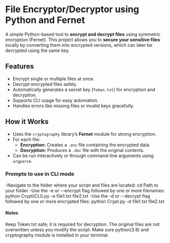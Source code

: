 # File Encryptor/Decryptor using Python and Fernet
A simple Python-based tool to **encrypt and decrypt files** using symmetric encryption (Fernet). This project allows you to **secure your sensitive files** locally by converting them into encrypted versions, which can later be decrypted using the same key.
## Features
- Encrypt single or multiple files at once.
- Decrypt encrypted files safely.
- Automatically generates a secret key (`Token.txt`) for encryption and decryption.
- Supports CLI usage for easy automation.
- Handles errors like missing files or invalid keys gracefully.
## How it Works
- Uses the `cryptography` library’s **Fernet** module for strong encryption.
- For each file:
  - **Encryption:** Creates a `.enc` file containing the encrypted data.
  - **Decryption:** Produces a `.dec` file with the original contents.
- Can be run interactively or through command-line arguments using `argparse`.
### Prompts to use in CLI mode
-Navigate to the folder where your script and files are located:
  cd Path to your folder
-Use the -e or --encrypt flag followed by one or more filenames:
  python Crypt(CLI).py -e file1.txt file2.txt
-Use the -d or --decrypt flag followed by one or more encrypted files:
  python Crypt.py -d file1.txt file2.txt
#### Notes
Keep Token.txt safe; it is required for decryption.
The original files are not overwritten unless you modify the script.
Make sure python(3.8) and cryptography module is installed in your terminal.


